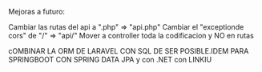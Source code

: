 Mejoras a futuro:

Cambiar las rutas del api  a  ".php" => "api.php"
Cambiar el "exceptionde cors" de "/" => "api/"
Mover a controller toda la codificacion y NO en rutas


cOMBINAR LA ORM DE LARAVEL CON SQL DE SER POSIBLE.IDEM
PARA SPRINGBOOT CON SPRING DATA JPA y con .NET  con LINKIU